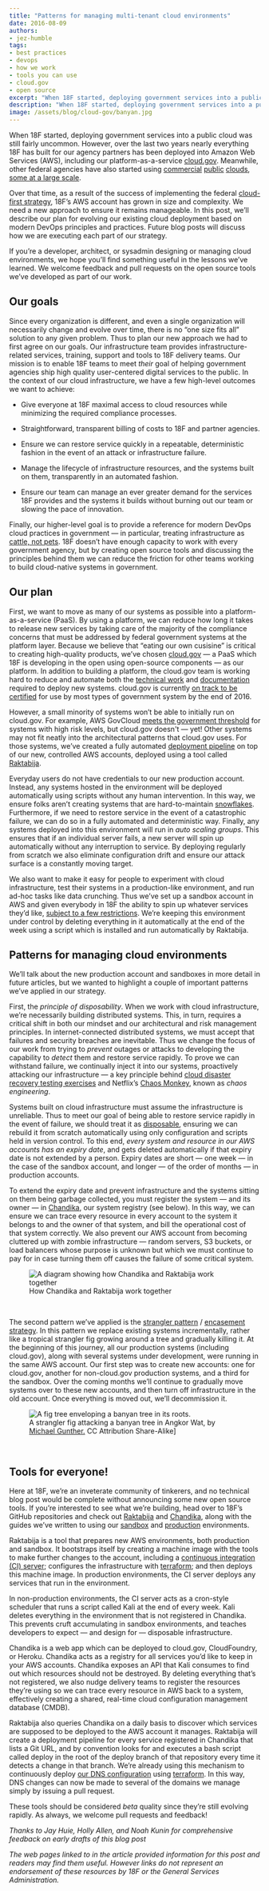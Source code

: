 ```yaml
---
title: "Patterns for managing multi-tenant cloud environments"
date: 2016-08-09
authors:
- jez-humble
tags:
- best practices
- devops
- how we work
- tools you can use
- cloud.gov
- open source
excerpt: "When 18F started, deploying government services into a public cloud was still fairly uncommon. However, everything 18F has built has been deployed into Amazon Web Services (AWS), including cloud.gov. Over that time, our AWS account has grown in size and complexity and we needed a new approach to make sure it remains manageable."
description: "When 18F started, deploying government services into a public cloud was still fairly uncommon. However, everything 18F has built has been deployed into Amazon Web Services (AWS), including cloud.gov. Over that time, our AWS account has grown in size and complexity and we needed a new approach to make sure it remains manageable."
image: /assets/blog/cloud-gov/banyan.jpg
---
```

When 18F started, deploying government services into a public cloud was
still fairly uncommon. However, over the last two years nearly
everything 18F has built for our agency partners has been deployed into
Amazon Web Services (AWS), including our platform-as-a-service [cloud.gov](https://cloud.gov/).
Meanwhile, other federal agencies have also started using
[commercial](http://www.fedramp.gov/marketplace/compliant-systems/amazon-web-services-aws-eastwest-us-public-cloud/)
[public](https://www.fedramp.gov/marketplace/compliant-systems/microsoft-azure-government-community-cloud-solution/)
[clouds](https://www.fedramp.gov/marketplace/compliant-systems/google-google-services/),
[some at a large scale](https://www.youtube.com/watch?v=Whbed3dAxiU).

Over that time, as a result of the success of implementing the federal
[cloud-first
strategy](https://www.whitehouse.gov/sites/default/files/omb/assets/egov_docs/federal-cloud-computing-strategy.pdf),
18F’s AWS account has grown in size and complexity. We need a new
approach to ensure it remains manageable. In this post, we’ll describe
our plan for evolving our existing cloud deployment based on modern
DevOps principles and practices. Future blog posts will discuss how we
are executing each part of our strategy.

If you’re a developer, architect, or sysadmin designing or managing
cloud environments, we hope you’ll find something useful in the lessons
we’ve learned. We welcome feedback and pull requests on the open source
tools we’ve developed as part of our work.

Our goals
---------

Since every organization is different, and even a single organization
will necessarily change and evolve over time, there is no “one size fits
all” solution to any given problem. Thus to plan our new approach we had
to first agree on our goals. Our infrastructure team provides
infrastructure-related services, training, support and tools to 18F
delivery teams. Our mission is to enable 18F teams to meet *their* goal
of helping government agencies ship high quality user-centered digital
services to the public. In the context of our cloud infrastructure, we
have a few high-level outcomes we want to achieve:

-   Give everyone at 18F maximal access to cloud resources while
minimizing the required compliance processes.

-   Straightforward, transparent billing of costs to 18F and partner
agencies.

-   Ensure we can restore service quickly in a repeatable, deterministic
fashion in the event of an attack or infrastructure failure.

-   Manage the lifecycle of infrastructure resources, and the systems
built on them, transparently in an automated fashion.

-   Ensure our team can manage an ever greater demand for the services
18F provides and the systems it builds without burning out our
team or slowing the pace of innovation.

Finally, our higher-level goal is to provide a reference for modern
DevOps cloud practices in government — in particular, treating
infrastructure as [cattle, not
pets](https://blog.engineyard.com/2014/pets-vs-cattle). 18F doesn’t
have enough capacity to work with every government agency, but by
creating open source tools and discussing the principles behind them we
can reduce the friction for other teams working to build cloud-native
systems in government.

Our plan
--------

First, we want to move as many of our systems as possible into a
platform-as-a-service (PaaS). By using a platform, we can reduce how
long it takes to release new services by taking care of the majority of
the compliance concerns that must be addressed by federal government
systems at the platform layer. Because we believe that “eating our own
cusisine” is critical to creating high-quality products, we’ve chosen
[cloud.gov](https://cloud.gov/) — a PaaS which 18F is developing in
the open using open-source components — as our platform. In addition to
building a platform, the cloud.gov team is working hard to reduce and
automate both the [technical
work](https://18f.gsa.gov/2015/10/09/cloud-gov-launch/) and
[documentation](https://18f.gsa.gov/2016/04/15/compliance-masonry-buildling-a-risk-management-platform/)
required to deploy new systems. cloud.gov is currently [on track to be
certified](https://18f.gsa.gov/2016/07/18/cloud-gov-full-steam-ahead-fedramp-assessment-process/)
for use by most types of government system by the end of 2016.

However, a small minority of systems won’t be able to initially run on
cloud.gov. For example, AWS GovCloud [meets the government
threshold](https://www.fedramp.gov/marketplace/compliant-systems/amazon-web-services-aws-government-community-cloud-govcloud/)
for systems with high risk levels, but cloud.gov doesn't — yet! Other
systems may not fit neatly into the architectural patterns that
cloud.gov uses. For those systems, we’ve created a fully automated
[deployment
pipeline](http://martinfowler.com/bliki/DeploymentPipeline.html) on top
of our new, controlled AWS accounts, deployed using a tool called
[Raktabija](https://github.com/18F/raktabija).

Everyday users do not have credentials to our new production account.
Instead, any systems hosted in the environment will be deployed
automatically using scripts without any human intervention. In this way,
we ensure folks aren’t creating systems that are hard-to-maintain
[snowflakes](http://martinfowler.com/bliki/SnowflakeServer.html).
Furthermore, if we need to restore service in the event of a
catastrophic failure, we can do so in a fully automated and
deterministic way. Finally, any systems deployed into this environment
will run in *auto scaling groups*. This ensures that if an individual
server fails, a new server will spin up automatically without any
interruption to service. By deploying regularly from scratch we also
eliminate configuration drift and ensure our attack surface is a
constantly moving target.

We also want to make it easy for people to experiment with cloud
infrastructure, test their systems in a production-like environment, and
run ad-hoc tasks like data crunching. Thus we’ve set up a sandbox
account in AWS and given everybody in 18F the ability to spin up
whatever services they’d like, [subject to a few
restrictions](https://pages.18f.gov/before-you-ship/infrastructure/sandbox/).
We’re keeping this environment under control by deleting everything in
it automatically at the end of the week using a script which is
installed and run automatically by Raktabija.

Patterns for managing cloud environments
----------------------------------------

We’ll talk about the new production account and sandboxes in more detail
in future articles, but we wanted to highlight a couple of important
patterns we’ve applied in our strategy.

First, the *principle of disposability*. When we work with cloud
infrastructure, we’re necessarily building distributed systems. This, in
turn, requires a critical shift in both our mindset and our
architectural and risk management principles. In internet-connected
distributed systems, we must accept that failures and security breaches
are inevitable. Thus we change the focus of our work from trying to
*prevent* outages or attacks to developing the capability to *detect*
them and restore service rapidly. To prove we can withstand failure, we
continually inject it into our systems, proactively attacking our
infrastructure — a key principle behind [cloud disaster recovery
testing exercises](http://queue.acm.org/issuedetail.cfm?issue=2367376)
and Netflix’s [Chaos
Monkey](http://techblog.netflix.com/2012/07/chaos-monkey-released-into-wild.html),
known as *chaos engineering*.

Systems built on cloud infrastructure must assume the infrastructure is
unreliable. Thus to meet our goal of being able to restore service
rapidly in the event of failure, we should treat it as
[disposable](http://chadfowler.com/2013/06/23/immutable-deployments.html),
ensuring we can rebuild it from scratch automatically using only
configuration and scripts held in version control. To this end, *every
system and resource in our AWS accounts has an expiry date*, and gets
deleted automatically if that expiry date is not extended by a person.
Expiry dates are short — one week — in the case of the sandbox account,
and longer — of the order of months — in production accounts.

To extend the expiry date and prevent infrastructure and the systems
sitting on them being garbage collected, you must register the system —
and its owner — in [Chandika](https://github.com/18F/chandika), our
system registry (see below). In this way, we can ensure we can trace
every resource in every account to the system it belongs to and the
owner of that system, and bill the operational cost of that system
correctly. We also prevent our AWS account from becoming cluttered up
with zombie infrastructure — random servers, S3 buckets, or load
balancers whose purpose is unknown but which we must continue to pay for
in case turning them off causes the failure of some critical system.

<figure>
  <img alt="A diagram showing how Chandika and Raktabija work together" src="{{ site.baseurl }}/assets/blog/cloud-gov/chandika-raktabija.jpg">
  <figcaption>How Chandika and Raktabija work together</figcaption>
</figure><br>

The second pattern we’ve applied is the [strangler
pattern](http://martinfowler.com/bliki/StranglerApplication.html) /
[encasement
strategy](https://18f.gsa.gov/2014/09/08/the-encasement-strategy-on-legacy-systems-and-the/).
In this pattern we replace existing systems incrementally, rather like a
tropical strangler fig growing around a tree and gradually killing it.
At the beginning of this journey, all our production systems (including
cloud.gov), along with several systems under development, were running
in the same AWS account. Our first step was to create new accounts: one
for cloud.gov, another for non-cloud.gov production systems, and a third
for the sandbox. Over the coming months we’ll continue to gradually move
systems over to these new accounts, and then turn off infrastructure in
the old account. Once everything is moved out, we’ll decommission it.

<figure>
  <img src="{{ site.baseurl }}/assets/blog/cloud-gov/banyan.jpg" alt="A fig tree enveloping a banyan tree in its roots.">
 <figcaption>A strangler fig attacking a banyan tree in Angkor Wat, by
<a href="https://commons.wikimedia.org/wiki/File:Strangler_Fig_Ta_Prohm_Angkor1315.jpg" >Michael Gunther.</a> CC Attribution Share-Alike]</figcaption>
</figure><br>

Tools for everyone!
-------------------

Here at 18F, we’re an inveterate community of tinkerers, and no
technical blog post would be complete without announcing some new open
source tools. If you’re interested to see what we’re building, head over
to 18F’s GitHub repositories and check out
[Raktabija](https://github.com/18F/raktabija) and
[Chandika](https://github.com/18F/chandika), along with the guides
we’ve written to using our
[sandbox](https://pages.18f.gov/before-you-ship/infrastructure/sandbox/)
and
[production](https://pages.18f.gov/before-you-ship/infrastructure/aws/)
environments.

Raktabija is a tool that prepares new AWS environments, both production
and sandbox. It bootstraps itself by creating a machine image with the
tools to make further changes to the account, including a [continuous
integration (CI) server](https://www.go.cd/); configures the
infrastructure with [terraform](https://www.terraform.io/); and then
deploys this machine image. In production environments, the CI server
deploys any services that run in the environment.

In non-production environments, the CI server acts as a cron-style
scheduler that runs a script called Kali at the end of every week. Kali
deletes everything in the environment that is not registered in
Chandika. This prevents cruft accumulating in sandbox environments, and
teaches developers to expect — and design for — disposable
infrastructure.

Chandika is a web app which can be deployed to cloud.gov, CloudFoundry,
or Heroku. Chandika acts as a registry for all services you’d like to
keep in your AWS accounts. Chandika exposes an API that Kali consumes to
find out which resources should not be destroyed. By deleting everything
that’s not registered, we also nudge delivery teams to register the
resources they’re using so we can trace every resource in AWS back to a
system, effectively creating a shared, real-time cloud configuration
management database (CMDB).

Raktabija also queries Chandika on a daily basis to discover which
services are supposed to be deployed to the AWS account it manages.
Raktabija will create a deployment pipeline for every service registered
in Chandika that lists a Git URL, and by convention looks for and
executes a bash script called deploy in the root of the deploy branch of
that repository every time it detects a change in that branch. We’re
already using this mechanism to continuously deploy [our DNS
configuration](https://github.com/18F/dns) using
[terraform](https://www.terraform.io/). In this way, DNS changes can
now be made to several of the domains we manage simply by issuing a pull
request.

These tools should be considered *beta* quality since they’re still
evolving rapidly. As always, we welcome pull requests and feedback!

*Thanks to Jay Huie, Holly Allen, and Noah Kunin for comprehensive
feedback on early drafts of this blog post*

*The web pages linked to in the article provided information for this
post and readers may find them useful. However links do not represent an
endorsement of these resources by 18F or the General Services
Administration.*
